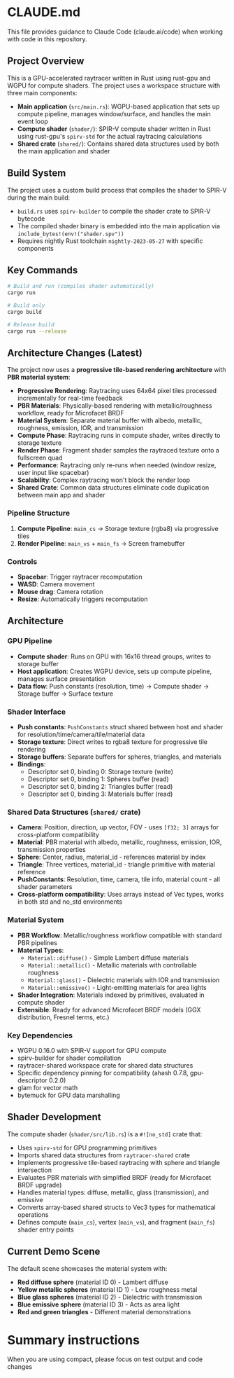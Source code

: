 # CLAUDE.md

This file provides guidance to Claude Code (claude.ai/code) when working with code in this repository.

## Project Overview

This is a GPU-accelerated raytracer written in Rust using rust-gpu and WGPU for compute shaders. The project uses a workspace structure with three main components:

- **Main application** (`src/main.rs`): WGPU-based application that sets up compute pipeline, manages window/surface, and handles the main event loop
- **Compute shader** (`shader/`): SPIR-V compute shader written in Rust using rust-gpu's `spirv-std` for the actual raytracing calculations
- **Shared crate** (`shared/`): Contains shared data structures used by both the main application and shader

## Build System

The project uses a custom build process that compiles the shader to SPIR-V during the main build:

- `build.rs` uses `spirv-builder` to compile the shader crate to SPIR-V bytecode
- The compiled shader binary is embedded into the main application via `include_bytes!(env!("shader.spv"))`
- Requires nightly Rust toolchain `nightly-2023-05-27` with specific components

## Key Commands

```bash
# Build and run (compiles shader automatically)
cargo run

# Build only
cargo build

# Release build
cargo run --release
```

## Architecture Changes (Latest)

The project now uses a **progressive tile-based rendering architecture** with **PBR material system**:

- **Progressive Rendering**: Raytracing uses 64x64 pixel tiles processed incrementally for real-time feedback
- **PBR Materials**: Physically-based rendering with metallic/roughness workflow, ready for Microfacet BRDF
- **Material System**: Separate material buffer with albedo, metallic, roughness, emission, IOR, and transmission
- **Compute Phase**: Raytracing runs in compute shader, writes directly to storage texture
- **Render Phase**: Fragment shader samples the raytraced texture onto a fullscreen quad
- **Performance**: Raytracing only re-runs when needed (window resize, user input like spacebar)
- **Scalability**: Complex raytracing won't block the render loop
- **Shared Crate**: Common data structures eliminate code duplication between main app and shader

### Pipeline Structure
1. **Compute Pipeline**: `main_cs` → Storage texture (rgba8) via progressive tiles
2. **Render Pipeline**: `main_vs` + `main_fs` → Screen framebuffer

### Controls
- **Spacebar**: Trigger raytracer recomputation
- **WASD**: Camera movement
- **Mouse drag**: Camera rotation
- **Resize**: Automatically triggers recomputation

## Architecture

### GPU Pipeline
- **Compute shader**: Runs on GPU with 16x16 thread groups, writes to storage buffer
- **Host application**: Creates WGPU device, sets up compute pipeline, manages surface presentation
- **Data flow**: Push constants (resolution, time) → Compute shader → Storage buffer → Surface texture

### Shader Interface
- **Push constants**: `PushConstants` struct shared between host and shader for resolution/time/camera/tile/material data
- **Storage texture**: Direct writes to rgba8 texture for progressive tile rendering
- **Storage buffers**: Separate buffers for spheres, triangles, and materials
- **Bindings**: 
  - Descriptor set 0, binding 0: Storage texture (write)
  - Descriptor set 0, binding 1: Spheres buffer (read)
  - Descriptor set 0, binding 2: Triangles buffer (read)
  - Descriptor set 0, binding 3: Materials buffer (read)

### Shared Data Structures (`shared/` crate)
- **Camera**: Position, direction, up vector, FOV - uses `[f32; 3]` arrays for cross-platform compatibility
- **Material**: PBR material with albedo, metallic, roughness, emission, IOR, transmission properties
- **Sphere**: Center, radius, material_id - references material by index
- **Triangle**: Three vertices, material_id - triangle primitive with material reference
- **PushConstants**: Resolution, time, camera, tile info, material count - all shader parameters
- **Cross-platform compatibility**: Uses arrays instead of Vec types, works in both std and no_std environments

### Material System
- **PBR Workflow**: Metallic/roughness workflow compatible with standard PBR pipelines
- **Material Types**: 
  - `Material::diffuse()` - Simple Lambert diffuse materials
  - `Material::metallic()` - Metallic materials with controllable roughness
  - `Material::glass()` - Dielectric materials with IOR and transmission
  - `Material::emissive()` - Light-emitting materials for area lights
- **Shader Integration**: Materials indexed by primitives, evaluated in compute shader
- **Extensible**: Ready for advanced Microfacet BRDF models (GGX distribution, Fresnel terms, etc.)

### Key Dependencies
- WGPU 0.16.0 with SPIR-V support for GPU compute
- spirv-builder for shader compilation
- raytracer-shared workspace crate for shared data structures
- Specific dependency pinning for compatibility (ahash 0.7.8, gpu-descriptor 0.2.0)
- glam for vector math
- bytemuck for GPU data marshalling

## Shader Development

The compute shader (`shader/src/lib.rs`) is a `#![no_std]` crate that:
- Uses `spirv-std` for GPU programming primitives
- Imports shared data structures from `raytracer-shared` crate
- Implements progressive tile-based raytracing with sphere and triangle intersection
- Evaluates PBR materials with simplified BRDF (ready for Microfacet BRDF upgrade)
- Handles material types: diffuse, metallic, glass (transmission), and emissive
- Converts array-based shared structs to Vec3 types for mathematical operations
- Defines compute (`main_cs`), vertex (`main_vs`), and fragment (`main_fs`) shader entry points

## Current Demo Scene

The default scene showcases the material system with:
- **Red diffuse sphere** (material ID 0) - Lambert diffuse
- **Yellow metallic spheres** (material ID 1) - Low roughness metal
- **Blue glass spheres** (material ID 2) - Dielectric with transmission  
- **Blue emissive sphere** (material ID 3) - Acts as area light
- **Red and green triangles** - Different material demonstrations

# Summary instructions

When you are using compact, please focus on test output and code changes

